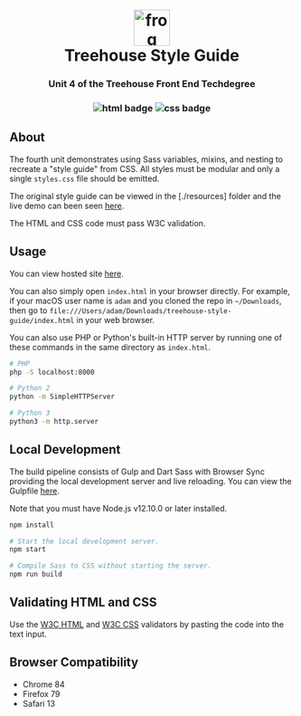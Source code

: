 <h1 align="center">
  <img src="https://github.githubassets.com/images/icons/emoji/unicode/1f438.png" alt="frog emoji" width="64">
  <br />
  Treehouse Style Guide
</h1>

<h3 align="center">Unit 4 of the Treehouse Front End Techdegree</h3>

<h3 align="center">
  <img src="https://img.shields.io/badge/-html-e34f26?logo=html5&logoColor=fff" alt="html badge" />
  <img src="https://img.shields.io/badge/-css-1572b6?logo=css3&logoColor=fff" alt="css badge" />
</h3>

## About

The fourth unit demonstrates using Sass variables, mixins, and nesting to recreate a "style guide"
from CSS. All styles must be modular and only a single `styles.css` file should be emitted.

The original style guide can be viewed in the [./resources] folder and the live demo can been seen
[here](https://adamelliotfields.github.io/treehouse-style-guide/resources/index.html).

The HTML and CSS code must pass W3C validation.

## Usage

You can view hosted site [here](https://adamelliotfields.github.io/treehouse-style-guide/index.html).

You can also simply open `index.html` in your browser directly. For example, if your macOS user name
is `adam` and you cloned the repo in `~/Downloads`, then go to
`file:///Users/adam/Downloads/treehouse-style-guide/index.html` in your web browser.

You can also use PHP or Python's built-in HTTP server by running one of these commands in the same
directory as `index.html`.

```bash
# PHP
php -S localhost:8000

# Python 2
python -m SimpleHTTPServer

# Python 3
python3 -m http.server
```

## Local Development

The build pipeline consists of Gulp and Dart Sass with Browser Sync providing the local development
server and live reloading. You can view the Gulpfile [here](./Gulpfile.js).

Note that you must have Node.js v12.10.0 or later installed.

```bash
npm install

# Start the local development server.
npm start

# Compile Sass to CSS without starting the server.
npm run build
```

## Validating HTML and CSS

Use the [W3C HTML](https://validator.w3.org/#validate_by_input) and
[W3C CSS](https://jigsaw.w3.org/css-validator/#validate_by_input) validators by pasting the code
into the text input.

## Browser Compatibility

- Chrome 84
- Firefox 79
- Safari 13
